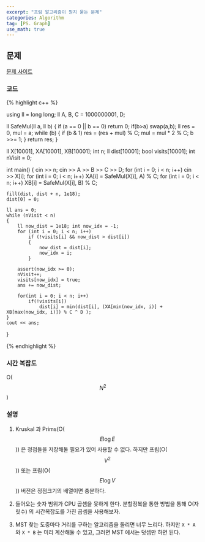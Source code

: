 ```yaml
---
excerpt: "프림 알고리즘이 뭔지 묻는 문제"
categories: Algorithm
tag: [PS. Graph]
use_math: true
---
```


## 문제

[문제 사이트](https://www.acmicpc.net/problem/20390)

### 코드

{% highlight c++ %}

using ll = long long;
ll A, B, C = 1000000001, D;

ll SafeMul(ll a, ll b)
{
	if (a == 0 || b == 0) return 0;
	if(b>a) swap(a,b);
	ll res = 0, mul = a;
	while (b)
	{
		if (b & 1) res = (res + mul) % C;
		mul = mul * 2 % C;
		b >>= 1;
	}
	return res;
}

ll X[10001], XA[10001], XB[10001];
int n; ll dist[10001];
bool visits[10001]; int nVisit = 0;

int main()
{
	cin >> n;
	cin >> A >> B >> C >> D;
	for (int i = 0; i < n; i++) cin >> X[i];
	for (int i = 0; i < n; i++) XA[i] = SafeMul(X[i], A) % C;
	for (int i = 0; i < n; i++) XB[i] = SafeMul(X[i], B) % C;
	
	fill(dist, dist + n, 1e18);
	dist[0] = 0;
	
	ll ans = 0;
	while (nVisit < n)
	{
		ll now_dist = 1e18; int now_idx = -1;
		for (int i = 0; i < n; i++)
			if (!visits[i] && now_dist > dist[i]) 
			{
				now_dist = dist[i]; 
				now_idx = i; 
			}
		
		assert(now_idx >= 0);
		nVisit++;
		visits[now_idx] = true;
		ans += now_dist;

		for(int i = 0; i < n; i++)
			if(!visits[i])
				dist[i] = min(dist[i], (XA[min(now_idx, i)] + XB[max(now_idx, i)]) % C ^ D );
	}
	cout << ans;
}

{% endhighlight %}

### 시간 복잡도

O($$N^2$$)

### 설명

1. Kruskal 과 Prims(O($$E\log{E}$$)) 은 정점들을 저장해둘 필요가 있어 사용할 수 없다. 하지만 프림(O($$V^2$$)) 또는 프림(O($$E\log{V}$$)) 버전은 정점크기의 배열이면 충분하다.

2. 들어오는 숫자 범위가 CPU 곱셈을 못하게 한다. 분할정복을 통한 방법을 통해 O(자릿수) 의 시간복잡도를 가진 곱셈을 사용해보자.

3. MST 찾는 도중마다 거리를 구하는 알고리즘을 돌리면 너무 느리다. 하지만 ```X * A``` 와 ```X * B``` 는 미리 계산해둘 수 있고, 그러면 MST 에서는 덧셈만 하면 된다.